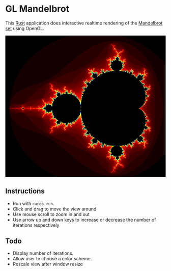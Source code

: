# GL Mandelbrot

This [Rust](https://www.rust-lang.org/en-US/) application does interactive realtime rendering of the [Mandelbrot set](https://en.wikipedia.org/wiki/Mandelbrot_set) using OpenGL.

![demo](https://github.com/peerhenry/gl_mandelbrot/blob/master/Capture.PNG)

## Instructions

* Run with `cargo run`.
* Click and drag to move the view around
* Use mouse scroll to zoom in and out
* Use arrow up and down keys to increase or decrease the number of iterations respectively

## Todo

* Display number of iterations.
* Allow user to choose a color scheme.
* Rescale view after window resize